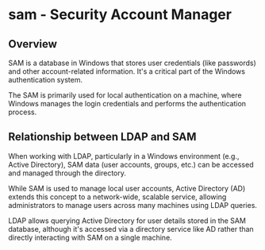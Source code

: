 # sam - Security Account Manager

## Overview

SAM is a database in Windows that stores user credentials (like passwords) and other account-related information. It's a critical part of the Windows authentication system.

The SAM is primarily used for local authentication on a machine, where Windows manages the login credentials and performs the authentication process.

## Relationship between LDAP and SAM

When working with LDAP, particularly in a Windows environment (e.g., Active Directory), SAM data (user accounts, groups, etc.) can be accessed and managed through the directory.

While SAM is used to manage local user accounts, Active Directory (AD) extends this concept to a network-wide, scalable service, allowing administrators to manage users across many machines using LDAP queries.

LDAP allows querying Active Directory for user details stored in the SAM database, although it's accessed via a directory service like AD rather than directly interacting with SAM on a single machine.


